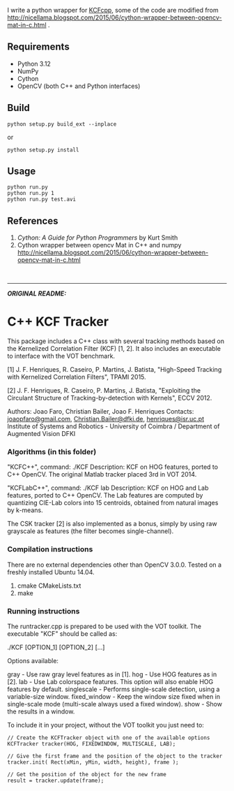 I write a python wrapper for [KCFcpp](https://github.com/joaofaro/KCFcpp), some of the code are modified from http://nicellama.blogspot.com/2015/06/cython-wrapper-between-opencv-mat-in-c.html .

## Requirements

- Python 3.12
- NumPy
- Cython
- OpenCV (both C++ and Python interfaces)

## Build

```
python setup.py build_ext --inplace
```

or

```
python setup.py install
```

## Usage

```
python run.py
python run.py 1
python run.py test.avi
```

## References

1. _Cython: A Guide for Python Programmers_ by Kurt Smith<br>
2. Cython wrapper between opencv Mat in C++ and numpy http://nicellama.blogspot.com/2015/06/cython-wrapper-between-opencv-mat-in-c.html

<br>

---

**_ORIGINAL README:_**

# C++ KCF Tracker

This package includes a C++ class with several tracking methods based on the Kernelized Correlation Filter (KCF) [1, 2].
It also includes an executable to interface with the VOT benchmark.

[1] J. F. Henriques, R. Caseiro, P. Martins, J. Batista,
"High-Speed Tracking with Kernelized Correlation Filters", TPAMI 2015.

[2] J. F. Henriques, R. Caseiro, P. Martins, J. Batista,
"Exploiting the Circulant Structure of Tracking-by-detection with Kernels", ECCV 2012.

Authors: Joao Faro, Christian Bailer, Joao F. Henriques
Contacts: joaopfaro@gmail.com, Christian.Bailer@dfki.de, henriques@isr.uc.pt
Institute of Systems and Robotics - University of Coimbra / Department of Augmented Vision DFKI

### Algorithms (in this folder)

"KCFC++", command: ./KCF
Description: KCF on HOG features, ported to C++ OpenCV. The original Matlab tracker placed 3rd in VOT 2014.

"KCFLabC++", command: ./KCF lab
Description: KCF on HOG and Lab features, ported to C++ OpenCV. The Lab features are computed by quantizing CIE-Lab colors into 15 centroids, obtained from natural images by k-means.

The CSK tracker [2] is also implemented as a bonus, simply by using raw grayscale as features (the filter becomes single-channel).

### Compilation instructions

There are no external dependencies other than OpenCV 3.0.0. Tested on a freshly installed Ubuntu 14.04.

1. cmake CMakeLists.txt
2. make

### Running instructions

The runtracker.cpp is prepared to be used with the VOT toolkit. The executable "KCF" should be called as:

./KCF [OPTION_1] [OPTION_2] [...]

Options available:

gray - Use raw gray level features as in [1].
hog - Use HOG features as in [2].
lab - Use Lab colorspace features. This option will also enable HOG features by default.
singlescale - Performs single-scale detection, using a variable-size window.
fixed_window - Keep the window size fixed when in single-scale mode (multi-scale always used a fixed window).
show - Show the results in a window.

To include it in your project, without the VOT toolkit you just need to:

    // Create the KCFTracker object with one of the available options
    KCFTracker tracker(HOG, FIXEDWINDOW, MULTISCALE, LAB);

    // Give the first frame and the position of the object to the tracker
    tracker.init( Rect(xMin, yMin, width, height), frame );

    // Get the position of the object for the new frame
    result = tracker.update(frame);
